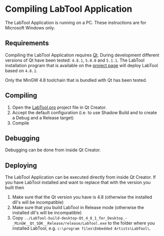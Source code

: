 Compiling LabTool Application
=============================
The LabTool Application is running on a PC. These instructions are for Microsoft Windows only.

Requirements
------------
Compiling the LabTool Application requires [Qt](http://qt-project.org/). During development different versions of Qt have been tested: `4.8.1`, `5.0.0` and `5.1.1`. The LabTool installation program that is available on the [project page][1] will deploy LabTool based on `4.8.1`.

Only the MinGW 4.8 toolchain that is bundled with Qt has been tested.

Compiling
---------
1. Open the [LabTool.pro](app/LabTool.pro) project file in Qt Creator.
2. Accept the default configuration (i.e. to use Shadow Build and to create a Debug and a Release target)
3. Compile

Debugging
---------
Debugging can be done from inside Qt Creator.

Deploying
---------
The LabTool Application can be executed directly from inside Qt Creator. If you have LabTool installed and want to replace that with the version you built then 

1. Make sure that the Qt version you have is 4.8 (otherwise the installed dll's will be incompatible)
2. Make sure that you build LabTool in Release mode (otherwise the installed dll's will be incompatible)
3. Copy `../LabTool-build-desktop-Qt_4_8_1_for_Desktop_-_MinGW__Qt_SDK__Release/release/LabTool.exe` to the folder where you installed LabTool, e.g. `c:\program files\Embedded Artists\LabTool\`.


[1]: http://www.embeddedartists.com/products/app/labtool.php